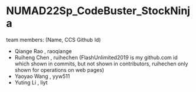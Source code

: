 # NUMAD22Sp_CodeBuster_StockNinja

team members: (Name, CCS Github Id)
- Qiange Rao   ,  raoqiange
- Ruiheng Chen ,  ruihechen (FlashUnlimited2019 is my github.com id which shown in commits, but not shown in contributors, ruihechen only shown for operations on web pages)
- Yaoyao Wang  ,  yyw511
- Yuting Li    ,  liyt

